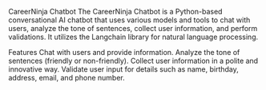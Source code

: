 CareerNinja Chatbot
The CareerNinja Chatbot is a Python-based conversational AI chatbot that uses various models and tools to chat with users, analyze the tone of sentences, collect user information, and perform validations. It utilizes the Langchain library for natural language processing.

Features
Chat with users and provide information.
Analyze the tone of sentences (friendly or non-friendly).
Collect user information in a polite and innovative way.
Validate user input for details such as name, birthday, address, email, and phone number.
